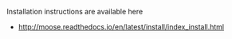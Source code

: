 Installation instructions are available here

- http://moose.readthedocs.io/en/latest/install/index_install.html
